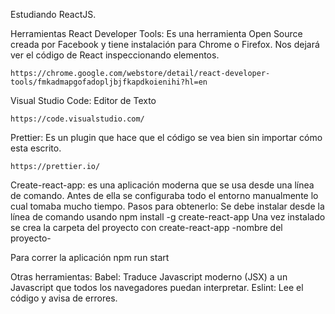Estudiando ReactJS.

Herramientas
React Developer Tools: Es una herramienta Open Source creada por Facebook y tiene instalación para Chrome o Firefox. Nos dejará ver el código de React inspeccionando elementos.

    https://chrome.google.com/webstore/detail/react-developer-tools/fmkadmapgofadopljbjfkapdkoienihi?hl=en

Visual Studio Code: Editor de Texto

    https://code.visualstudio.com/

Prettier: Es un plugin que hace que el código se vea bien sin importar cómo esta escrito.

    https://prettier.io/

Create-react-app: es una aplicación moderna que se usa desde una línea de comando. Antes de ella se                configuraba todo el entorno manualmente lo cual tomaba mucho tiempo.
    Pasos para obtenerlo:
    Se debe instalar desde la línea de comando usando
    npm install -g create-react-app
    Una vez instalado se crea la carpeta del proyecto con
    create-react-app -nombre del proyecto-

Para correr la aplicación
    npm run start

Otras herramientas:
    Babel: Traduce Javascript moderno (JSX) a un Javascript que todos los navegadores puedan interpretar.
    Eslint: Lee el código y avisa de errores.